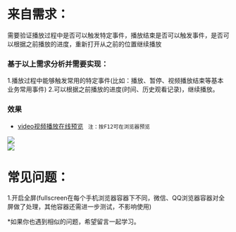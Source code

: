 # 来自需求：

需要验证播放过程中是否可以触发特定事件，播放结束是否可以触发事件，是否可以根据之前播放的进度，重新打开从之前的位置继续播放

### 基于以上需求分析并需要实现：

1.播放过程中能够触发常用的特定事件(比如：播放、暂停、视频播放结束等基本业务常用事件)
2.可以根据之前播放的进度(时间、历史观看记录)，继续播放。

### 效果

- [video视频播放在线预览](http://ydyfcs.epoint.com.cn:8066/H5/showcase_video/showcase_video.html) ` 注：按F12可在浏览器预览`  

![](http://ydyfcs.epoint.com.cn:8066/doc/ydyf3z/assets/008/20180609221954456.jpg)  
![](http://ydyfcs.epoint.com.cn:8066/doc/ydyf3z/assets/008/20180609205551321.png)  



# 常见问题：

1.开启全屏(fullscreen在每个手机浏览器容器下不同，微信、QQ浏览器容器对全屏做了处理，其他容器还需进一步测试，不影响使用)

*如果你也遇到相似的问题，希望留言一起学习。

